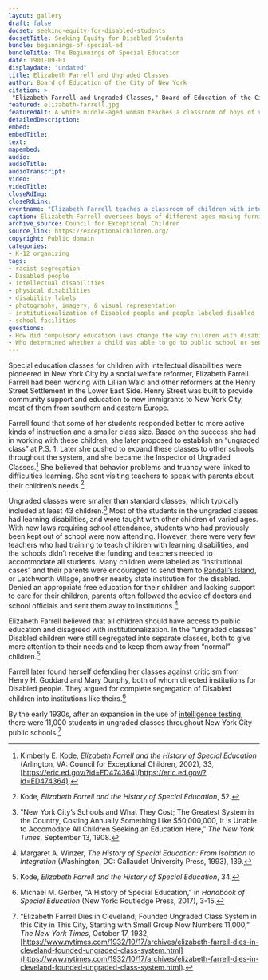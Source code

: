 ```yaml
--- 
layout: gallery
draft: false
docset: seeking-equity-for-disabled-students
docsetTitle: Seeking Equity for Disabled Students
bundle: beginnings-of-special-ed
bundleTitle: The Beginnings of Special Education
date: 1901-09-01
displaydate: "undated"
title: Elizabeth Farrell and Ungraded Classes
author: Board of Education of the City of New York
citation: >
 "Elizabeth Farrell and Ungraded Classes," Board of Education of the City of New York, in New York City Civil Rights History Project, Accessed: [Month Day, Year], https://nyccivilrightshistory.org/gallery/elizabeth-farrell.
featured: elizabeth-farrell.jpg
featuredAlt: A white middle-aged woman teaches a classroom of boys of various ages making chairs
detailedDescription: 
embed: 
embedTitle: 
text: 
mapembed: 
audio: 
audioTitle: 
audioTranscript: 
video: 
videoTitle: 
closeRdImg: 
closeRdLink: 
eventname: "Elizabeth Farrell teaches a classroom of children with intellectual disabilities in an \"ungraded class.\""
caption: Elizabeth Farrell oversees boys of different ages making furniture in a classroom.
archive_source: Council for Exceptional Children
source_link: https://exceptionalchildren.org/
copyright: Public domain
categories: 
- K-12 organizing
tags: 
- racist segregation
- Disabled people
- intellectual disabilities
- physical disabilities
- disability labels
- photography, imagery, & visual representation
- institutionalization of Disabled people and people labeled disabled
- school facilities
questions: 
- How did compulsory education laws change the way children with disabilities were educated?
- Who determined whether a child was able to go to public school or sent to a state institution? What were some of the dilemmas for parents of Disabled children at this time?
--- 
```


Special education classes for children with intellectual disabilities were pioneered in New York City by a social welfare reformer, Elizabeth Farrell. Farrell had been working with Lillian Wald and other reformers at the Henry Street Settlement in the Lower East Side. Henry Street was built to provide community support and education to new immigrants to New York City, most of them from southern and eastern Europe.

Farrell found that some of her students responded better to more active kinds of instruction and a smaller class size. Based on the success she had in working with these children, she later proposed to establish an “ungraded class” at P.S. 1. Later she pushed to expand these classes to other schools throughout the system, and she became the Inspector of Ungraded Classes.[^1] She believed that behavior problems and truancy were linked to difficulties learning. She sent visiting teachers to speak with parents about their children’s needs.[^2]

Ungraded classes were smaller than standard classes, which typically included at least 43 children.[^3] Most of the students in the ungraded classes had learning disabilities, and were taught with other children of varied ages. With new laws requiring school attendance, students who had previously been kept out of school were now attending. However, there were very few teachers who had training to teach children with learning disabilities, and the schools didn’t receive the funding and teachers needed to accommodate all students. Many children were labeled as “institutional cases” and their parents were encouraged to send them to [Randall’s Island](/gallery/idiot-school-randalls-island), or Letchworth Village, another nearby state institution for the disabled. Denied an appropriate free education for their children and lacking support to care for their children, parents often followed the advice of doctors and school officials and sent them away to institutions.[^4]

Elizabeth Farrell believed that all children should have access to public education and disagreed with institutionalization. In the “ungraded classes” Disabled children were still segregated into separate classes, both to give more attention to their needs and to keep them away from “normal” children.[^5]

Farrell later found herself defending her classes against criticism from Henry H. Goddard and Mary Dunphy, both of whom directed institutions for Disabled people. They argued for complete segregation of Disabled children into institutions like theirs.[^6]

By the early 1930s, after an expansion in the use of [intelligence testing](/topics/seeking-equity/tests-labels-and-segregation/), there were 11,000 students in ungraded classes throughout New York City public schools.[^7]  

[^1]: Kimberly E. Kode, *Elizabeth Farrell and the History of Special Education* (Arlington, VA: Council for Exceptional Children, 2002), 33, [https://eric.ed.gov/?id=ED474364](https://eric.ed.gov/?id=ED474364).

[^2]: Kode, *Elizabeth Farrell and the History of Special Education*, 52.

[^3]: "New York City’s Schools and What They Cost; The Greatest System in the Country, Costing Annually Something Like $50,000,000, It Is Unable to Accomodate All Children Seeking an Education Here,” *The New York Times*, September 13, 1908.

[^4]: Margaret A. Winzer, *The History of Special Education: From Isolation to Integration* (Washington, DC: Gallaudet University Press, 1993), 139.

[^5]: Kode, *Elizabeth Farrell and the History of Special Education*, 34.

[^6]: Michael M. Gerber, “A History of Special Education,” in *Handbook of Special Education* (New York: Routledge Press, 2017), 3-15.

[^7]: “Elizabeth Farrell Dies in Cleveland; Founded Ungraded Class System in this City in This City, Starting with Small Group Now Numbers 11,000,” *The New York Times*, October 17, 1932, [https://www.nytimes.com/1932/10/17/archives/elizabeth-farrell-dies-in-cleveland-founded-ungraded-class-system.html](https://www.nytimes.com/1932/10/17/archives/elizabeth-farrell-dies-in-cleveland-founded-ungraded-class-system.html).
